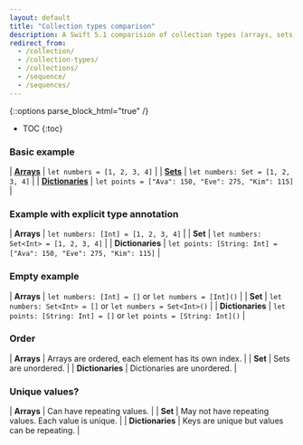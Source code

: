 ```yaml
---
layout: default
title: "Collection types comparison"
description: A Swift 5.1 comparision of collection types (arrays, sets, and dictionaries).
redirect_from: 
  - /collection/
  - /collection-types/
  - /collections/
  - /sequence/
  - /sequences/
---
```

{::options parse_block_html="true" /}

* TOC
{:toc}

### Basic example

| **[Arrays](/arrays)** | `let numbers = [1, 2, 3, 4]` |
| **[Sets](/sets)** | `let numbers: Set = [1, 2, 3, 4]` |
| **[Dictionaries](/dictionaries)** | `let points = ["Ava": 150, "Eve": 275, "Kim": 115]` |

### Example with explicit type annotation

| **Arrays** | `let numbers: [Int] = [1, 2, 3, 4]` |
| **Set** | `let numbers: Set<Int> = [1, 2, 3, 4]` |
| **Dictionaries** | `let points: [String: Int] = ["Ava": 150, "Eve": 275, "Kim": 115]` |

### Empty example

| **Arrays** | `let numbers: [Int] = []` or `let numbers = [Int]()` |
| **Set** | `let numbers: Set<Int> = []` or `let numbers = Set<Int>()` |
| **Dictionaries** | `let points: [String: Int] = []` or `let points = [String: Int]()` |

### Order

| **Arrays** | Arrays are ordered, each element has its own index. |
| **Set** | Sets are unordered. |
| **Dictionaries** | Dictionaries are unordered. |

### Unique values?

| **Arrays** | Can have repeating values. |
| **Set** | May not have repeating values. Each value is unique. |
| **Dictionaries** | Keys are unique but values can be repeating. |
